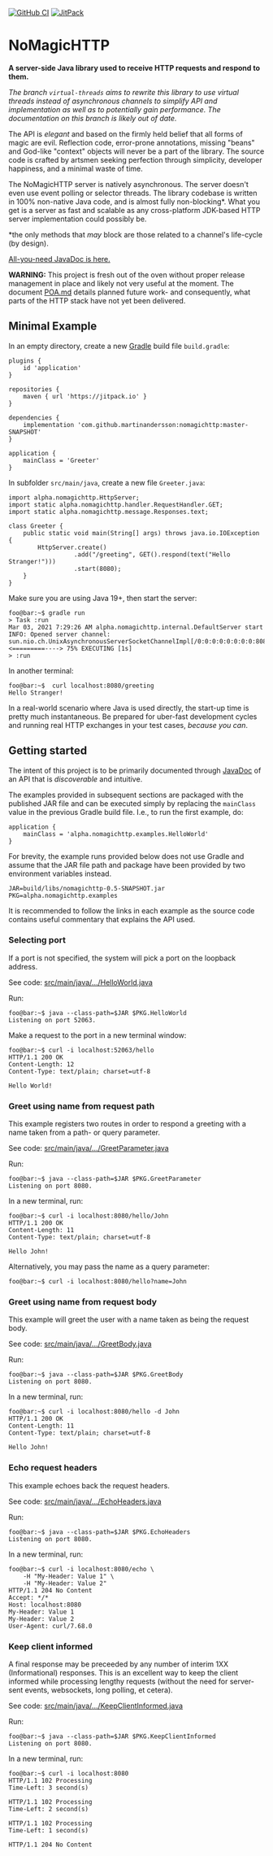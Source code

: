[![GitHub CI](https://github.com/martinandersson/nomagichttp/actions/workflows/build.yml/badge.svg)](https://github.com/martinandersson/nomagichttp/actions/workflows/build.yml)
[![JitPack](https://jitpack.io/v/martinandersson/nomagichttp.svg)](https://jitpack.io/#martinandersson/nomagichttp)

# NoMagicHTTP

**A server-side Java library used to receive HTTP requests and respond to
them.**

_The branch `virtual-threads` aims to rewrite this library to use virtual
threads instead of asynchronous channels to simplify API and implementation as
well as to potentially gain performance. The documentation on this branch is
likely out of date._

The API is _elegant_ and based on the firmly held belief that all forms of magic
are evil. Reflection code, error-prone annotations, missing "beans" and God-like
"context" objects will never be a part of the library. The source code is
crafted by artsmen seeking perfection through simplicity, developer happiness,
and a minimal waste of time.

The NoMagicHTTP server is natively asynchronous. The server doesn't even use
event polling or selector threads. The library codebase is written in 100%
non-native Java code, and is almost fully non-blocking*. What you get is a
server as fast and scalable as any cross-platform JDK-based HTTP server
implementation could possibly be.

*the only methods that _may_ block are those related to a channel's life-cycle
(by design).

[All-you-need JavaDoc is here.][0-1]

**WARNING:** This project is fresh out of the oven without proper release
management in place and likely not very useful at the moment. The document
[POA.md][0-2] details planned future work- and consequently, what parts of the
HTTP stack have not yet been delivered.

[0-1]: https://jitpack.io/com/github/martinandersson/nomagichttp/-SNAPSHOT/javadoc/
[0-2]: POA.md

## Minimal Example

In an empty directory, create a new [Gradle][1-1] build file `build.gradle`:

    plugins {
        id 'application'
    }
    
    repositories {
        maven { url 'https://jitpack.io' }
    }
    
    dependencies {
        implementation 'com.github.martinandersson:nomagichttp:master-SNAPSHOT'
    }
    
    application {
        mainClass = 'Greeter'
    }

In subfolder `src/main/java`, create a new file `Greeter.java`:

    import alpha.nomagichttp.HttpServer;
    import static alpha.nomagichttp.handler.RequestHandler.GET;
    import static alpha.nomagichttp.message.Responses.text;
    
    class Greeter {
        public static void main(String[] args) throws java.io.IOException {
            HttpServer.create()
                      .add("/greeting", GET().respond(text("Hello Stranger!")))
                      .start(8080);
        }
    }

Make sure you are using Java 19+, then start the server:

```console
foo@bar:~$ gradle run
> Task :run
Mar 03, 2021 7:29:26 AM alpha.nomagichttp.internal.DefaultServer start
INFO: Opened server channel: sun.nio.ch.UnixAsynchronousServerSocketChannelImpl[/0:0:0:0:0:0:0:0:8080]
<=========----> 75% EXECUTING [1s]
> :run
```

In another terminal:

```console
foo@bar:~$  curl localhost:8080/greeting
Hello Stranger!
```

In a real-world scenario where Java is used directly, the start-up time is
pretty much instantaneous. Be prepared for uber-fast development cycles and
running real HTTP exchanges in your test cases, _because you can_.

[1-1]: https://docs.gradle.org/current/userguide/tutorial_using_tasks.html

## Getting started

The intent of this project is to be primarily documented through [JavaDoc][0-1]
of an API that is _discoverable_ and intuitive.

The examples provided in subsequent sections are packaged with the published JAR
file and can be executed simply by replacing the `mainClass` value in the
previous Gradle build file. I.e., to run the first example, do:

    application {
        mainClass = 'alpha.nomagichttp.examples.HelloWorld'
    }

For brevity, the example runs provided below does not use Gradle and assume that
the JAR file path and package have been provided by two environment variables
instead.

    JAR=build/libs/nomagichttp-0.5-SNAPSHOT.jar
    PKG=alpha.nomagichttp.examples

It is recommended to follow the links in each example as the source code
contains useful commentary that explains the API used.

[2-1]: src/main/java/alpha/nomagichttp/package-info.java

### Selecting port

If a port is not specified, the system will pick a port on the loopback address.

See code: [src/main/java/.../HelloWorld.java][3-1]

Run:

```console
foo@bar:~$ java --class-path=$JAR $PKG.HelloWorld
Listening on port 52063.
```

Make a request to the port in a new terminal window:

```console
foo@bar:~$ curl -i localhost:52063/hello
HTTP/1.1 200 OK
Content-Length: 12
Content-Type: text/plain; charset=utf-8

Hello World!
```

[3-1]: src/main/java/alpha/nomagichttp/examples/HelloWorld.java

### Greet using name from request path

This example registers two routes in order to respond a greeting with a name
taken from a path- or query parameter.

See code: [src/main/java/.../GreetParameter.java][4-1]

Run:

```console
foo@bar:~$ java --class-path=$JAR $PKG.GreetParameter
Listening on port 8080.
```

In a new terminal, run:

```console
foo@bar:~$ curl -i localhost:8080/hello/John
HTTP/1.1 200 OK
Content-Length: 11
Content-Type: text/plain; charset=utf-8

Hello John!
```

Alternatively, you may pass the name as a query parameter:

```console
foo@bar:~$ curl -i localhost:8080/hello?name=John
```

[4-1]: src/main/java/alpha/nomagichttp/examples/GreetParameter.java

### Greet using name from request body

This example will greet the user with a name taken as being the request body.

See code: [src/main/java/.../GreetBody.java][5-1]

Run:

```console
foo@bar:~$ java --class-path=$JAR $PKG.GreetBody
Listening on port 8080.
```

In a new terminal, run:

```console
foo@bar:~$ curl -i localhost:8080/hello -d John
HTTP/1.1 200 OK
Content-Length: 11
Content-Type: text/plain; charset=utf-8

Hello John!
```

[5-1]: src/main/java/alpha/nomagichttp/examples/GreetBody.java

### Echo request headers

This example echoes back the request headers.

See code: [src/main/java/.../EchoHeaders.java][6-1]

Run:

```console
foo@bar:~$ java --class-path=$JAR $PKG.EchoHeaders
Listening on port 8080.
```

In a new terminal, run:

```console
foo@bar:~$ curl -i localhost:8080/echo \
    -H "My-Header: Value 1" \
    -H "My-Header: Value 2"
HTTP/1.1 204 No Content
Accept: */*
Host: localhost:8080
My-Header: Value 1
My-Header: Value 2
User-Agent: curl/7.68.0
```

[6-1]: src/main/java/alpha/nomagichttp/examples/EchoHeaders.java

### Keep client informed

A final response may be preceeded by any number of interim 1XX (Informational)
responses. This is an excellent way to keep the client informed while processing
lengthy requests (without the need for server-sent events, websockets, long
polling, et cetera).

See code: [src/main/java/.../KeepClientInformed.java][7-1]

Run:

```console
foo@bar:~$ java --class-path=$JAR $PKG.KeepClientInformed
Listening on port 8080.
```

In a new terminal, run:

```console
foo@bar:~$ curl -i localhost:8080
HTTP/1.1 102 Processing
Time-Left: 3 second(s)

HTTP/1.1 102 Processing
Time-Left: 2 second(s)

HTTP/1.1 102 Processing
Time-Left: 1 second(s)

HTTP/1.1 204 No Content
```

[7-1]: src/main/java/alpha/nomagichttp/examples/KeepClientInformed.java
